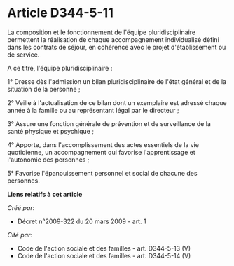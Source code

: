 # Article D344-5-11

La composition et le fonctionnement de l'équipe pluridisciplinaire permettent la réalisation de chaque accompagnement
individualisé défini dans les contrats de séjour, en cohérence avec le projet d'établissement ou de service. 

A ce titre, l'équipe pluridisciplinaire : 

1° Dresse dès l'admission un bilan pluridisciplinaire de l'état général et de la situation de la personne ; 

2° Veille à l'actualisation de ce bilan dont un exemplaire est adressé chaque année à la famille ou au représentant légal par
le directeur ; 

3° Assure une fonction générale de prévention et de surveillance de la santé physique et psychique ; 

4° Apporte, dans l'accomplissement des actes essentiels de la vie quotidienne, un accompagnement qui favorise l'apprentissage
et l'autonomie des personnes ; 

5° Favorise l'épanouissement personnel et social de chacune des personnes.

**Liens relatifs à cet article**

_Créé par_:

  - Décret n°2009-322 du 20 mars 2009 - art. 1

_Cité par_:

  - Code de l'action sociale et des familles - art. D344-5-13 (V)
  - Code de l'action sociale et des familles - art. D344-5-14 (V)
